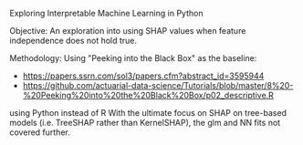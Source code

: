 Exploring Interpretable Machine Learning in Python

Objective: An exploration into using SHAP values when feature independence does not hold true.

Methodology: Using "Peeking into the Black Box" as the baseline:
- https://papers.ssrn.com/sol3/papers.cfm?abstract_id=3595944
- https://github.com/actuarial-data-science/Tutorials/blob/master/8%20-%20Peeking%20into%20the%20Black%20Box/p02_descriptive.R

using Python instead of R
With the ultimate focus on SHAP on tree-based models (i.e. TreeSHAP rather than KernelSHAP), the glm and NN fits not covered further.

